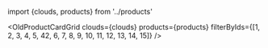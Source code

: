 import {clouds, products} from '../products'

<OldProductCardGrid clouds={clouds} products={products} filterByIds={[1, 2, 3, 4, 5, 42, 6, 7, 8, 9, 10, 11, 12, 13, 14, 15]} />